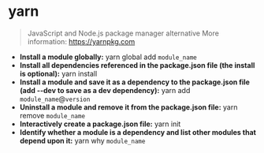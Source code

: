 # yarn
> JavaScript and Node.js package manager alternative
> More information: <https://yarnpkg.com>
- **Install a module globally:**
yarn global add `module_name`
- **Install all dependencies referenced in the package.json file (the install is optional):**
yarn install
- **Install a module and save it as a dependency to the package.json file (add --dev to save as a dev dependency):**
yarn add `module_name`@`version`
- **Uninstall a module and remove it from the package.json file:**
yarn remove `module_name`
- **Interactively create a package.json file:**
yarn init
- **Identify whether a module is a dependency and list other modules that depend upon it:**
yarn why `module_name`
